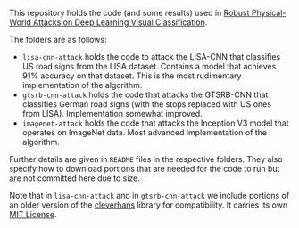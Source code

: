 
This repository holds the code (and some results) used in [Robust Physical-World Attacks on Deep Learning Visual Classification](https://arxiv.org/abs/1707.08945).

The folders are as follows:

* `lisa-cnn-attack` holds the code to attack the LISA-CNN that classifies US road signs from the LISA dataset. Contains a model that achieves 91% accuracy on that dataset. This is the most rudimentary implementation of the algorithm.
* `gtsrb-cnn-attack` holds the code that attacks the GTSRB-CNN that classifies German road signs (with the stops replaced with US ones from LISA). Implementation somewhat improved.
* `imagenet-attack` holds the code that attacks the Inception V3 model that operates on ImageNet data. Most advanced implementation of the algorithm.

Further details are given in `README` files in the respective folders. They also specify how to download portions that are needed for the code to run but are not committed here due to size.

Note that in `lisa-cnn-attack` and in `gtsrb-cnn-attack` we include portions of an older version of the [cleverhans](https://github.com/tensorflow/cleverhans) library for compatibility. It carries its own [MIT License](https://github.com/tensorflow/cleverhans/blob/master/LICENSE).
